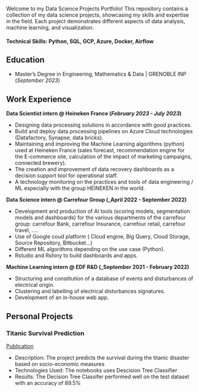 Welcome to my Data Science Projects Portfolio! This repository contains a collection of my data science projects, showcasing my skills and expertise in the field. Each project demonstrates different aspects of data analysis, machine learning, and visualization.

#### Technical Skills: Python, SQL, GCP, Azure, Docker, Airflow

## Education
- Master’s Degree in Engineering, Mathematics & Data | GRENOBLE INP (_September 2023_)								       		

## Work Experience
**Data Scientist intern @ Heineken France (_February 2023 - July 2023_)**
- Designing data processing solutions in accordance with good practices.
- Build and deploy data processing pipelines on Azure Cloud technologies (Datafactory, Synapse, data bricks).
- Maintaining and improving the Machine Learning algorithms (python) used at Heineken France (sales forecast, recommendation engine for the E-commerce site, calculation of the impact of marketing campaigns, connected brewery). 
- The creation and improvement of data recovery dashboards as a decision support tool for operational staff.
- A technology monitoring on the practices and tools of data engineering / ML especially with the group HEINEKEN in the world.

**Data Science intern @ Carrefour Group (_April 2022 - September 2022)**
- Development and production of AI tools (scoring models, segmentation models and dashboards) for the various departments of the carrefour group: carrefour Bank, carrefour Insurance, carrefour retail, carrefour travel, ....
- Use of Google coud platform ( Cloud engine, Big Query, Cloud Storage, Source Repository, Bitbucket...)
- Different ML algorithms depending on the use case (Python).
- Rstudio and Rshiny to build dashboards and apps.

**Machine Learning intern @ EDF R&D (_September 2021 - February 2022)**
- Structuring and constitution of a database of events and disturbances of electrical origin.
- Clustering and labelling of electrical disturbances signatures.
- Development of an in-house web app.

## Personal Projects
### Titanic Survival Prediction
[Publication](https://www.mdpi.com/1424-8220/22/8/3048)

- Description: The project predicts the survival during the titanic disaster based on socio-economic measures
- Technologies Used: The notebooks uses Descision Tree Classifier
- Results: The Decision Tree Classifer performed well on the test dataset with an accuracy of 89.5%



